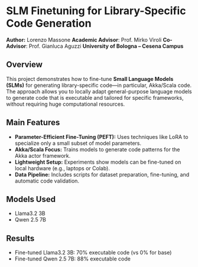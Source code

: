 # SLM Finetuning for Library-Specific Code Generation

**Author:** Lorenzo Massone
**Academic Advisor**: Prof. Mirko Viroli
**Co-Advisor**: Prof. Gianluca Aguzzi
**University of Bologna – Cesena Campus**

## Overview

This project demonstrates how to fine-tune **Small Language Models (SLMs)** for generating library-specific code—in particular, Akka/Scala code. The approach allows you to locally adapt general-purpose language models to generate code that is executable and tailored for specific frameworks, without requiring huge computational resources.

## Main Features

* **Parameter-Efficient Fine-Tuning (PEFT):** Uses techniques like LoRA to specialize only a small subset of model parameters.
* **Akka/Scala Focus:** Trains models to generate code patterns for the Akka actor framework.
* **Lightweight Setup:** Experiments show models can be fine-tuned on local hardware (e.g., laptops or Colab).
* **Data Pipeline:** Includes scripts for dataset preparation, fine-tuning, and automatic code validation.

## Models Used

* Llama3.2 3B
* Qwen 2.5 7B

## Results

- Fine-tuned Llama3.2 3B: 70% executable code (vs 0% for base)
- Fine-tuned Qwen 2.5 7B: 88% executable code
